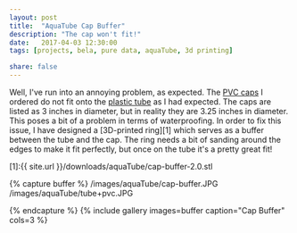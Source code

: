 ```yaml
---
layout: post
title:  "AquaTube Cap Buffer"
description: "The cap won't fit!"
date:   2017-04-03 12:30:00
tags: [projects, bela, pure data, aquaTube, 3d printing]

share: false
---
```


Well, I've run into an annoying problem, as expected. The [PVC caps](https://www.amazon.com/NDS-3P06-Sewer-Drain-3-Inch/dp/B006H3U4R8/) I ordered do not fit onto the [plastic tube](https://www.amazon.com/gp/product/B000OMHJQ2/ref=oh_aui_detailpage_o01_s00?ie=UTF8&psc=1) as I had expected. The caps are listed as 3 inches in diameter, but in reality they are 3.25 inches in diameter. This poses a bit of a problem in terms of waterproofing. In order to fix this issue, I have designed a [3D-printed ring][1] which serves as a buffer between the tube and the cap. The ring needs a bit of sanding around the edges to make it fit perfectly, but once on the tube it's a pretty great fit!

[1]:{{ site.url }}/downloads/aquaTube/cap-buffer-2.0.stl

{% capture buffer %}
  /images/aquaTube/cap-buffer.JPG
  /images/aquaTube/tube+pvc.JPG

{% endcapture %}
{% include gallery images=buffer caption="Cap Buffer" cols=3 %}
